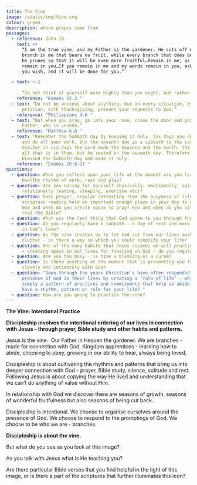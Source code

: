 ```yaml
---
title: The Vine
image: /static/img/Vine.svg
colour: green
description: where grapes come from
passages:
  - reference: John 15
    text: >+
      “I am the true vine, and my Father is the gardener. He cuts off every
      branch in me that bears no fruit, while every branch that does bear fruit
      he prunes so that it will be even more fruitful…Remain in me, as I also
      remain in you…If you remain in me and my words remain in you, ask whatever
      you wish, and it will be done for you.”

  - text: >-2
       
      “Do not think of yourself more highly than you ought, but rather think of yourself with sober judgment, in accordance with the faith God has distributed to each of you.”
    reference: "Romans 12.3 "
  - text: “Do not be anxious about anything, but in every situation, by prayer and
      petition, with thanksgiving, present your requests to God.”
    reference: "Philippians 4.6 "
  - text: “But when you pray, go into your room, close the door and pray to your
      Father, who is unseen.”
    reference: "Matthew 6.6 "
  - text: ‘Remember the Sabbath day by keeping it holy. Six days you shall labour
      and do all your work, but the seventh day is a sabbath to the Lord your
      God…For in six days the Lord made the heavens and the earth, the sea, and
      all that is in them, but he rested on the seventh day. Therefore the Lord
      blessed the Sabbath day and made it holy.
    reference: "Exodus 20:8-11 "
questions:
  - question: When you reflect upon your life at the moment are you living within a
      healthy rhythm of work, rest and play?
  - question: Are you caring for yourself physically, emotionally, spiritually and
      relationally (eating, sleeping, exercise etc)?
  - question: Does prayer, regular retreating from the busyness of life and
      scripture reading hold an important enough place in your day to day life?
      How and when do you create space to pray? How and when do you sit down to
      read the Bible?
  - question: What was the last thing that God spoke to you through the Bible?
  - question: Do you regularly have a sabbath - a day of rest and more time abiding
      in God’s love?
  - question: As the vine invites us to let God cut from our lives much of the
      clutter - is there a way in which you could simplify your life?
  - question: One of the many habits that Jesus assumes we will practice is fasting
      - creating space in our lives for feasting on God - do you regularly fast?
  - question: Are you too busy - is time a blessing or a curse?
  - question: Is there anything at the moment that is preventing you from living
      closely and intimately with God?
  - question: "Down through the years Christian’s have often responded to the
      presence of God in their lives by creating a ‘rule of life’ - which is
      simply a pattern of practices and commitments that help us abide. Do you
      have a rhythm, pattern or rule for your life? "
  - question: How are you going to practice the vine?
---
```

**The Vine: Intentional Practice**

**Discipleship involves the intentional ordering of our lives in connection with Jesus - through prayer, Bible study and other habits and patterns.**

Jesus is the vine.  Our Father in Heaven the gardener. We are branches - made for connection with God. Kingdom apprentices - learning how to abide, choosing to obey, growing in our ability to hear, always being loved. 

Discipleship is about cultivating the rhythms and patterns that bring us into deeper connection with God - prayer, Bible study, silence, solitude and rest. Following Jesus is about copying the way He lived and understanding that we can’t do anything of value without Him.

In relationship with God we discover there are seasons of growth, seasons of wonderful fruitfulness but also seasons of being cut back. 

Discipleship is intentional. We choose to organise ourselves around the presence of God. We choose to respond to the promptings of God. We choose to be who we are - branches.

**Discipleship is about the vine.**

But what do you see as you look at this image? 

As you talk with Jesus what is He teaching you? 

Are there particular Bible verses that you find helpful in the light of this image, or is there a part of the scriptures that further illuminates this icon?